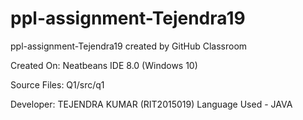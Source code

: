 # ppl-assignment-Tejendra19
ppl-assignment-Tejendra19 created by GitHub Classroom


Created On:
        Neatbeans IDE 8.0 (Windows 10)
       
Source Files:
        Q1/src/q1
        
Developer:
        TEJENDRA KUMAR (RIT2015019)
        Language Used - JAVA
